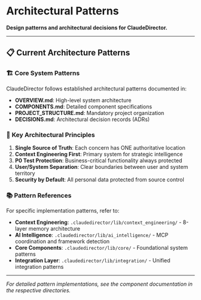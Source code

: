 # Architectural Patterns

**Design patterns and architectural decisions for ClaudeDirector.**

---

## 📋 **Current Architecture Patterns**

### 🏗️ **Core System Patterns**

ClaudeDirector follows established architectural patterns documented in:
- **OVERVIEW.md**: High-level system architecture
- **COMPONENTS.md**: Detailed component specifications
- **PROJECT_STRUCTURE.md**: Mandatory project organization
- **DECISIONS.md**: Architectural decision records (ADRs)

### 🎯 **Key Architectural Principles**

1. **Single Source of Truth**: Each concern has ONE authoritative location
2. **Context Engineering First**: Primary system for strategic intelligence
3. **P0 Test Protection**: Business-critical functionality always protected
4. **User/System Separation**: Clear boundaries between user and system territory
5. **Security by Default**: All personal data protected from source control

### 📚 **Pattern References**

For specific implementation patterns, refer to:
- **Context Engineering**: `.claudedirector/lib/context_engineering/` - 8-layer memory architecture
- **AI Intelligence**: `.claudedirector/lib/ai_intelligence/` - MCP coordination and framework detection
- **Core Components**: `.claudedirector/lib/core/` - Foundational system patterns
- **Integration Layer**: `.claudedirector/lib/integration/` - Unified integration patterns

---

*For detailed pattern implementations, see the component documentation in the respective directories.*
